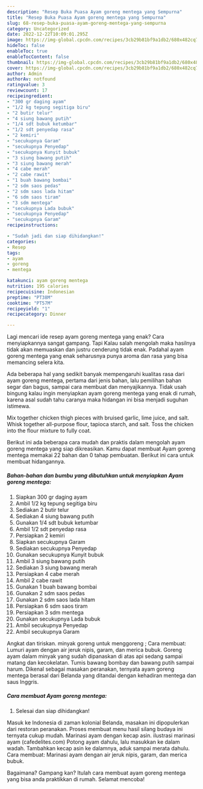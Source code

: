 ```yaml
---
description: "Resep Buka Puasa Ayam goreng mentega yang Sempurna"
title: "Resep Buka Puasa Ayam goreng mentega yang Sempurna"
slug: 68-resep-buka-puasa-ayam-goreng-mentega-yang-sempurna
category: Uncategorized
date: 2022-12-22T10:09:01.295Z
image: https://img-global.cpcdn.com/recipes/3cb29b81bf9a1db2/680x482cq70/ayam-goreng-mentega-foto-resep-utama.jpg
hideToc: false
enableToc: true
enableTocContent: false
thumbnail: https://img-global.cpcdn.com/recipes/3cb29b81bf9a1db2/680x482cq70/ayam-goreng-mentega-foto-resep-utama.jpg
cover: https://img-global.cpcdn.com/recipes/3cb29b81bf9a1db2/680x482cq70/ayam-goreng-mentega-foto-resep-utama.jpg
author: Admin
authorAv: notfound
ratingvalue: 3
reviewcount: 17
recipeingredient:
- "300 gr daging ayam"
- "1/2 kg tepung segitiga biru"
- "2 butir telur"
- "4 siung bawang putih"
- "1/4 sdt bubuk ketumbar"
- "1/2 sdt penyedap rasa"
- "2 kemiri"
- "secukupnya Garam"
- "secukupnya Penyedap"
- "secukupnya Kunyit bubuk"
- "3 siung bawang putih"
- "3 siung bawang merah"
- "4 cabe merah"
- "2 cabe rawit"
- "1 buah bawang bombai"
- "2 sdm saos pedas"
- "2 sdm saos lada hitam"
- "6 sdm saos tiram"
- "3 sdm mentega"
- "secukupnya Lada bubuk"
- "secukupnya Penyedap"
- "secukupnya Garam"
recipeinstructions:

- "Sudah jadi dan siap dihidangkan!"
categories:
- Resep
tags:
- ayam
- goreng
- mentega

katakunci: ayam goreng mentega 
nutrition: 195 calories
recipecuisine: Indonesian
preptime: "PT38M"
cooktime: "PT57M"
recipeyield: "1"
recipecategory: Dinner

---
```



Lagi mencari ide resep ayam goreng mentega yang enak? Cara menyiapkannya sangat gampang. Tapi Kalau salah mengolah maka hasilnya tidak akan memuaskan dan justru cenderung tidak enak. Padahal ayam goreng mentega yang enak seharusnya punya aroma dan rasa yang bisa memancing selera kita.


Ada beberapa hal yang sedikit banyak mempengaruhi kualitas rasa dari ayam goreng mentega, pertama dari jenis bahan, lalu pemilihan bahan segar dan bagus, sampai cara membuat dan menyajikannya. Tidak usah bingung kalau ingin menyiapkan ayam goreng mentega yang enak di rumah, karena asal sudah tahu caranya maka hidangan ini bisa menjadi suguhan istimewa.

Mix together chicken thigh pieces with bruised garlic, lime juice, and salt. Whisk together all-purpose flour, tapioca starch, and salt. Toss the chicken into the flour mixture to fully coat.


Berikut ini ada beberapa cara mudah dan praktis dalam mengolah ayam goreng mentega yang siap dikreasikan. Kamu dapat membuat Ayam goreng mentega memakai 22 bahan dan 0 tahap pembuatan. Berikut ini cara untuk membuat hidangannya.

<!--inarticleads1-->

##### Bahan-bahan dan bumbu yang dibutuhkan untuk menyiapkan Ayam goreng mentega:

1. Siapkan 300 gr daging ayam
1. Ambil 1/2 kg tepung segitiga biru
1. Sediakan 2 butir telur
1. Sediakan 4 siung bawang putih
1. Gunakan 1/4 sdt bubuk ketumbar
1. Ambil 1/2 sdt penyedap rasa
1. Persiapkan 2 kemiri
1. Siapkan secukupnya Garam
1. Sediakan secukupnya Penyedap
1. Gunakan secukupnya Kunyit bubuk
1. Ambil 3 siung bawang putih
1. Sediakan 3 siung bawang merah
1. Persiapkan 4 cabe merah
1. Ambil 2 cabe rawit
1. Gunakan 1 buah bawang bombai
1. Gunakan 2 sdm saos pedas
1. Gunakan 2 sdm saos lada hitam
1. Persiapkan 6 sdm saos tiram
1. Persiapkan 3 sdm mentega
1. Gunakan secukupnya Lada bubuk
1. Ambil secukupnya Penyedap
1. Ambil secukupnya Garam


Angkat dan tiriskan. minyak goreng untuk menggoreng ; Cara membuat: Lumuri ayam dengan air jeruk nipis, garam, dan merica bubuk. Goreng ayam dalam minyak yang sudah dipanaskan di atas api sedang sampai matang dan kecokelatan. Tumis bawang bombay dan bawang putih sampai harum. Dikenal sebagai masakan peranakan, ternyata ayam goreng mentega berasal dari Belanda yang ditandai dengan kehadiran mentega dan saus Inggris. 

<!--inarticleads2-->

##### Cara membuat Ayam goreng mentega:


1. Selesai dan siap dihidangkan!

Masuk ke Indonesia di zaman kolonial Belanda, masakan ini dipopulerkan dari restoran peranakan. Proses membuat menu hasil silang budaya ini ternyata cukup mudah. Marinasi ayam dengan kecap asin. ilustrasi marinasi ayam (cafedelites.com) Potong ayam dahulu, lalu masukkan ke dalam wadah. Tambahkan kecap asin ke dalamnya, aduk sampai merata dahulu. Cara membuat: Marinasi ayam dengan air jeruk nipis, garam, dan merica bubuk. 

Bagaimana? Gampang kan? Itulah cara membuat ayam goreng mentega yang bisa anda praktikkan di rumah. Selamat mencoba!
